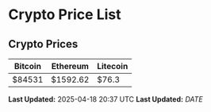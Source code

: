 # Crypto Price List

## Crypto Prices
| Bitcoin | Ethereum | Litecoin |
| ------- | -------- | -------- |
| $84531 | $1592.62 | $76.3 |
**Last Updated:** 2025-04-18 20:37 UTC
**Last Updated:** $DATE$
